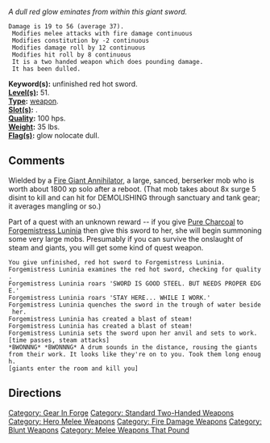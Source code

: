 *A dull red glow eminates from within this giant sword.*

`Damage is 19 to 56 (average 37).`  
` Modifies melee attacks with fire damage continuous`  
` Modifies constitution by -2 continuous`  
` Modifies damage roll by 12 continuous`  
` Modifies hit roll by 8 continuous`  
` It is a two handed weapon which does pounding damage.`  
` It has been dulled.`

**Keyword(s):** unfinished red hot sword.  
**[Level(s)](Object_Level.md "wikilink"):** 51.  
**[Type](:Category:_Object_Types.md "wikilink"):**
[weapon](:Category:_Melee_Weapons.md "wikilink").  
**[Slot(s)](Object_Slots.md "wikilink"):** <wield>.  
**[Quality](Object_Quality.md "wikilink"):** 100 hps.  
**[Weight](Object_Weight.md "wikilink"):** 35 lbs.  
**[Flag(s)](:Category:_Object_Flags.md "wikilink"):** glow nolocate
dull.  

## Comments

Wielded by a [Fire Giant
Annihilator](Fire_Giant_Annihilator "wikilink"), a large, sanced,
berserker mob who is worth about 1800 xp solo after a reboot. (That mob
takes about 8x surge 5 disint to kill and can hit for DEMOLISHING
through sanctuary and tank gear; it averages mangling or so.)

Part of a quest with an unknown reward -- if you give [Pure
Charcoal](Pure_Charcoal "wikilink") to [Forgemistress
Luninia](Forgemistress_Luninia "wikilink") then give this sword to her,
she will begin summoning some very large mobs. Presumably if you can
survive the onslaught of steam and giants, you will get some kind of
quest weapon.

`You give unfinished, red hot sword to Forgemistress Luninia.`  
`Forgemistress Luninia examines the red hot sword, checking for quality.`  
`Forgemistress Luninia roars 'SWORD IS GOOD STEEL. BUT NEEDS PROPER EDGE.'`  
`Forgemistress Luninia roars 'STAY HERE... WHILE I WORK.'`  
`Forgemistress Luninia quenches the sword in the trough of water beside her.`  
`Forgemistress Luninia has created a blast of steam!`  
`Forgemistress Luninia has created a blast of steam!`  
`Forgemistress Luninia sets the sword upon her anvil and sets to work.`  
`[time passes, steam attacks]`  
`*BWONNNG* *BWONNNG* A drum sounds in the distance, rousing the giants`  
`from their work. It looks like they're on to you. Took them long enough. `  
`[giants enter the room and kill you]`

## Directions

[Category: Gear In Forge](Category:_Gear_In_Forge "wikilink") [Category:
Standard Two-Handed
Weapons](Category:_Standard_Two-Handed_Weapons "wikilink") [Category:
Hero Melee Weapons](Category:_Hero_Melee_Weapons "wikilink") [Category:
Fire Damage Weapons](Category:_Fire_Damage_Weapons "wikilink")
[Category: Blunt Weapons](Category:_Blunt_Weapons "wikilink") [Category:
Melee Weapons That Pound](Category:_Melee_Weapons_That_Pound "wikilink")
